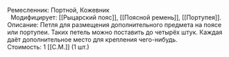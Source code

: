 Ремесленник: Портной, Кожевник<br> 
Модифицирует: [[Рыцарский пояс]], [[Поясной ремень]], [[Портупея]].<br>
Описание: Петля для размещения дополнительного предмета на поясе или портупеи. Таких петель можно поставить до четырёх штук. Каждая даёт дополнительное место для крепления чего-нибудь. <br>
Стоимость: 1 [[С.М.]] (1 шт.)
